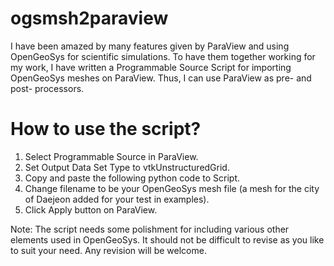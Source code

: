 # ogsmsh2paraview
I have been amazed by many features given by ParaView and using OpenGeoSys for scientific simulations. To have them together working for my work, I have written a Programmable Source Script for importing  OpenGeoSys meshes on ParaView. Thus, I can use ParaView as pre- and post- processors.

# How to use the script?
1. Select Programmable Source in ParaView.
2. Set Output Data Set Type to vtkUnstructuredGrid.
3. Copy and paste the following python code to Script.
4. Change filename to be your OpenGeoSys mesh file (a mesh for the city of Daejeon added for your test in examples).
5. Click Apply button on ParaView.

Note: The script needs some polishment for including various other elements used in OpenGeoSys. It should not be difficult to revise as you like to suit your need. Any revision will be welcome.

